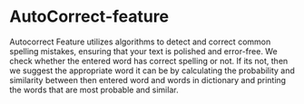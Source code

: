 # AutoCorrect-feature
Autocorrect Feature utilizes algorithms to detect and correct common spelling mistakes, ensuring that your text is polished and error-free. We check whether the entered word has correct spelling or not. If its not, then we suggest the appropriate word it can be by calculating the probability and similarity between then entered word and words in dictionary and printing the words that are most probable and similar.
